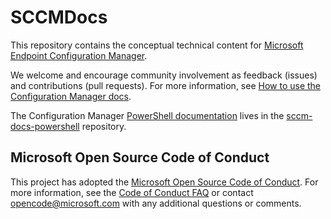 # SCCMDocs

This repository contains the conceptual technical content for [Microsoft Endpoint Configuration Manager](https://docs.microsoft.com/configmgr).

We welcome and encourage community involvement as feedback (issues) and contributions (pull requests). For more information, see [How to use the Configuration Manager docs](https://docs.microsoft.com/sccm/core/understand/use-docs).

The Configuration Manager [PowerShell documentation](https://docs.microsoft.com/powershell/sccm/overview?view=sccm-ps) lives in the [sccm-docs-powershell](https://github.com/MicrosoftDocs/sccm-docs-powershell) repository.

## Microsoft Open Source Code of Conduct

This project has adopted the [Microsoft Open Source Code of Conduct](https://opensource.microsoft.com/codeofconduct/).
For more information, see the [Code of Conduct FAQ](https://opensource.microsoft.com/codeofconduct/faq/) or contact [opencode@microsoft.com](mailto:opencode@microsoft.com) with any additional questions or comments.
